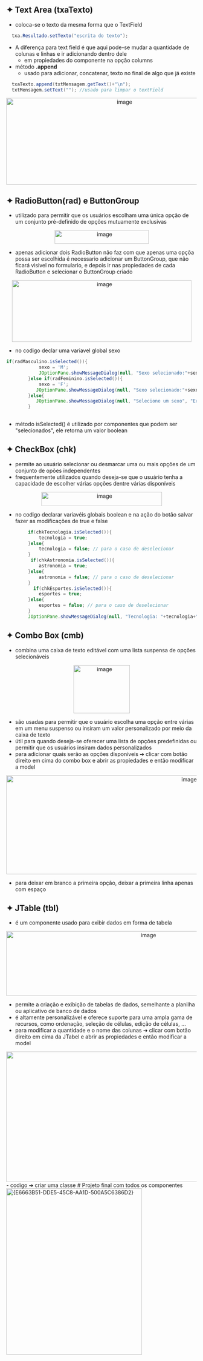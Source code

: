 ## ✦ Text Area (txaTexto)
- coloca-se o texto da mesma forma que o TextField
```.java
  txa.Resultado.setTexto("escrita do texto");
```
- A diferença para text field é que aqui pode-se mudar a quantidade de colunas e linhas e ir adicionando dentro dele
  - em propiedades do componente na opção columns
- método **.append**
  - usado para adicionar, concatenar, texto no final de algo que já existe
```.java
  txaTexto.append(txtMensagem.getText()+"\n");
  txtMensagem.setText(""); //usado para limpar o textField
```
<div align="center">
  <img width="610" height="229" alt="image" src="https://github.com/user-attachments/assets/c2a04563-234d-4d11-a49d-2b79dffa55aa" />
</div>

## ✦  RadioButton(rad) e ButtonGroup
- utilizado para permitir que os usuários escolham uma única opção de um conjunto pré-definido de opções mutuamente exclusivas
<div align="center">
  <img width="249" height="36" alt="image" src="https://github.com/user-attachments/assets/5c25a197-ab76-4f59-9c89-b5f089b6d1d8" />
</div>

- apenas adicionar dois RadioButton não faz com que apenas uma opçõa possa ser escolhida é necessario adicionar um ButtonGroup, que não ficará visivel no formulario, e depois ir nas propiedades de cada RadioButton e selecionar o ButtonGroup criado
<div align="center">
  <img width="475" height="163" alt="image" src="https://github.com/user-attachments/assets/d09d158e-8fa3-4f24-ae96-5dfcc88acf81" />
</div>

- no codigo declar uma variavel global sexo 
```.java
if(radMasculino.isSelected()){
            sexo = 'M';
            JOptionPane.showMessageDialog(null, "Sexo selecionado:"+sexo, "Aleta!!!", JOptionPane.INFORMATION_MESSAGE);
        }else if(radFeminino.isSelected()){
            sexo = 'F';
           JOptionPane.showMessageDialog(null, "Sexo selecionado:"+sexo, "Aleta!!!", JOptionPane.INFORMATION_MESSAGE);
        }else{
           JOptionPane.showMessageDialog(null, "Selecione um sexo", "Erro!!!", JOptionPane.ERROR_MESSAGE);
        }
        
```
- método isSelected() é utilizado por componentes que podem ser "selecionados", ele retorna um valor boolean

## ✦ CheckBox (chk)
- permite ao usuário selecionar ou desmarcar uma ou mais opções de um conjunto de opões independentes
- frequentemente utilizados quando deseja-se que o usuário tenha a capacidade de escolher várias opções dentre várias disponíveis
  
<div align="center">
  <img width="319" height="37" alt="image" src="https://github.com/user-attachments/assets/2c0485b0-7049-485f-bad7-efb798bc564a" />
</div>

- no codigo declarar variavéis globais boolean e na ação do botão salvar fazer as modificações de true e false

```.java
        if(chkTecnologia.isSelected()){
            tecnologia = true;
        }else{
            tecnologia = false; // para o caso de deselecionar
        }
         if(chkAstronomia.isSelected()){
            astronomia = true;
        }else{
            astronomia = false; // para o caso de deselecionar
        }
          if(chkEsportes.isSelected()){
            esportes = true;
        }else{
            esportes = false; // para o caso de deselecionar
        }
        JOptionPane.showMessageDialog(null, "Tecnologia: "+tecnologia+"\nAstronomia: "+astronomia+"\nEsportes: "+esportes,"Alerta!!" , JOptionPane.INFORMATION_MESSAGE);      
```

## ✦ Combo Box (cmb)
- combina uma caixa de texto editável com uma lista suspensa de opções selecionáveis
  
<div align="center">
  <img width="149" height="127" alt="image" src="https://github.com/user-attachments/assets/0d7bf76b-77e2-4998-8a93-ef0004f61e10" />
</div>
  
- são usadas para permitir que o usuário escolha uma opção entre várias em um menu suspenso ou insiram um valor personalizado por meio da caixa de texto
- útil para quando deseja-se oferecer uma lista de opções predefinidas ou permitir que os usuários insiram dados personalizados
- para adicionar quais serão as opções disponíveis ➔ clicar com botão direito em cima do combo box e abrir as propiedades e então modificar a model
  
<div align="center">
  <img width="952" height="261" alt="image" src="https://github.com/user-attachments/assets/96e0e236-7337-4c85-a6f8-1693e7dbd7ed" />
</div>

- para deixar em branco a primeira opção, deixar a primeira linha apenas com espaço
    

## ✦ JTable (tbl)
- é um componente usado para exibir dados em forma de tabela
  
 <div align="center">
   <img width="737" height="171" alt="image" src="https://github.com/user-attachments/assets/a55877e2-baa5-4502-bab2-4195d1698fe9" />
 </div>
 
- permite a criação e exibição de tabelas de dados, semelhante a planilha ou aplicativo de banco de dados
- é altamente personalizável e oferece suporte para uma ampla gama de recursos, como ordenação, seleção de células, edição de células, ...
- para modificar a quantidade e o nome das colunas  ➔ clicar com botão direito em cima da JTabel e abrir as propiedades e então modificar a model
  
<div align="center">
  <img width="1047" height="344" alt="image" src="https://github.com/user-attachments/assets/b123eab4-9832-4480-aab3-2ea913f989b1" />
</div>
- codigo ➔ criar uma classe 
# Projeto final com todos os componentes
<img width="359" height="439" alt="{E6663B51-DDE5-45C8-AA1D-500A5C6386D2}" src="https://github.com/user-attachments/assets/2adfee0e-7759-4689-85e7-106622e3680d" />







